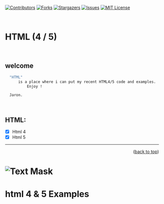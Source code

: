 [![Contributors][contributors-shield]][contributors-url]
[![Forks][forks-shield]][forks-url]
[![Stargazers][stars-shield]][stars-url]
[![Issues][issues-shield]][issues-url]
[![MIT License][license-shield]][license-url]

<a name="topage"></a>

<br/>

# HTML (4 / 5)

<br/>

## **welcome**
  ```sh
    "HTML" 
        is a place where i can put my recent HTML4/5 code and examples.
            Enjoy !

    Jaron.
  ```

<br/>

## HTML:
 - [x] Html 4
 - [x] Html 5
 
----

<p align="right">(<a href="#topage">back to top</a>)</p>

[contributors-shield]: https://img.shields.io/github/contributors/ofekbytes/html.svg?style=for-the-badge
[contributors-url]: https://github.com/ofekbytes/html/graphs/contributors

[forks-shield]: https://img.shields.io/github/forks/ofekbytes/html.svg?style=for-the-badge
[forks-url]: https://github.com/ofekbytes/html/network/members

[stars-shield]: https://img.shields.io/github/stars/ofekbytes/html.svg?style=for-the-badge
[stars-url]: https://github.com/ofekbytes/html/stargazers

[issues-shield]: https://img.shields.io/github/issues/ofekbytes/html.svg?style=for-the-badge
[issues-url]: https://github.com/ofekbytes/html/issues

[license-shield]: https://img.shields.io/github/license/ofekbytes/html.svg?style=for-the-badge
[license-url]: https://github.com/ofekbytes/html/blob/master/LICENSE

[linkedin-shield]: https://img.shields.io/badge/-LinkedIn-black.svg?style=for-the-badge&logo=linkedin&colorB=555
[linkedin-url]: https://linkedin.com/in/yaron-kessler-703606163/


# ![Text Mask](https://ofekbytes.github.io/assets/images/picture/yamon.jpg)
# html 4 & 5 Examples

